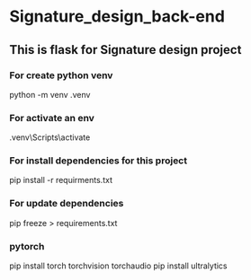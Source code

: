 # Signature_design_back-end
## This is flask for Signature design project

### For create python venv
python -m venv .venv

### For activate an env
.venv\Scripts\activate

### For install dependencies for this project
pip install -r requirments.txt

### For update dependencies
pip freeze > requirements.txt

### pytorch
pip install torch torchvision torchaudio
pip install ultralytics